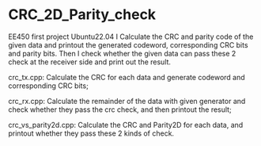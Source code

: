 # CRC_2D_Parity_check
EE450 first project
Ubuntu22.04
I Calculate the CRC and parity code of the given data and printout the generated codeword, corresponding CRC bits and parity bits. Then I check whether the given data can pass these 2 check at the receiver side and print out the result.

crc_tx.cpp: Calculate the CRC for each data and generate codeword and corresponding CRC bits;

crc_rx.cpp: Calculate the remainder of the data with given generator and check whether they pass the crc check, and then printout the result; 

crc_vs_parity2d.cpp: Calculate the CRC and Parity2D for each data, and printout whether they pass these 2 kinds of check.
